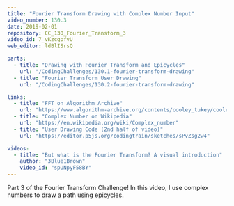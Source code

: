 ```yaml
---
title: "Fourier Transform Drawing with Complex Number Input"
video_number: 130.3
date: 2019-02-01
repository: CC_130_Fourier_Transform_3
video_id: 7_vKzcgpfvU
web_editor: ldBlISrsQ

parts:
  - title: "Drawing with Fourier Transform and Epicycles"
    url: "/CodingChallenges/130.1-fourier-transform-drawing"
  - title: "Fourier Transform User Drawing"
    url: "/CodingChallenges/130.2-fourier-transform-drawing"

links:
  - title: "FFT on Algorithm Archive"
    url: "https://www.algorithm-archive.org/contents/cooley_tukey/cooley_tukey.html"
  - title: "Complex Number on Wikipedia"
    url: "https://en.wikipedia.org/wiki/Complex_number"
  - title: "User Drawing Code (2nd half of video)"
    url: "https://editor.p5js.org/codingtrain/sketches/sPvZsg2w4"

videos:
  - title: "But what is the Fourier Transform? A visual introduction"
    author: "3Blue1Brown"
    video_id: "spUNpyF58BY"
---
```


Part 3 of the Fourier Transform Challenge! In this video, I use complex numbers to draw a path using epicycles.